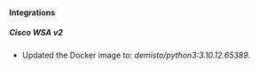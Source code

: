 #### Integrations
##### Cisco WSA v2
- Updated the Docker image to: *demisto/python3:3.10.12.65389*.
